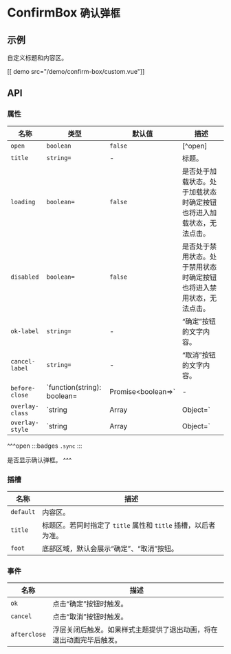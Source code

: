 # ConfirmBox <small>确认弹框</small>

## 示例

自定义标题和内容区。

[[ demo src="/demo/confirm-box/custom.vue"]]

## API

### 属性

| 名称 | 类型 | 默认值 | 描述 |
| --- | --- | --- | --- |
| `open` | `boolean` | `false` | [^open] |
| `title` | `string=` | - | 标题。 |
| `loading` | `boolean=` | `false` | 是否处于加载状态。处于加载状态时确定按钮也将进入加载状态，无法点击。 |
| `disabled` | `boolean=` | `false` | 是否处于禁用状态。处于禁用状态时确定按钮也将进入禁用状态，无法点击。 |
| `ok-label` | `string=` | - | “确定”按钮的文字内容。 |
| `cancel-label` | `string=` | - | “取消”按钮的文字内容。 |
| `before-close` | `function(string): boolean=|Promise<boolean=>` | - | 在将触发关闭的操作发生后执行，参考 [`Dialog`](./dialog) 组件的 [`before-close`](./dialog#props) 属性。 |
| `overlay-class` | `string | Array | Object=` | - | 参考 [`Overlay`](./overlay) 组件的 [`overlay-class`](./overlay#属性) 属性。 |
| `overlay-style` | `string | Array | Object=` | - | 参考 [`Overlay`](./overlay) 组件的 [`overlay-style`](./overlay#属性) 属性。 |

^^^open
:::badges
`.sync`
:::

是否显示确认弹框。
^^^

### 插槽

| 名称 | 描述 |
| -- | -- |
| `default` | 内容区。 |
| `title` | 标题区。若同时指定了 `title` 属性和 `title` 插槽，以后者为准。 |
| `foot` | 底部区域，默认会展示“确定”、“取消”按钮。 |

### 事件

| 名称 | 描述 |
| -- | -- |
| `ok` | 点击“确定”按钮时触发。 |
| `cancel` | 点击“取消”按钮时触发。 |
| `afterclose` | 浮层关闭后触发。如果样式主题提供了退出动画，将在退出动画完毕后触发。 |
